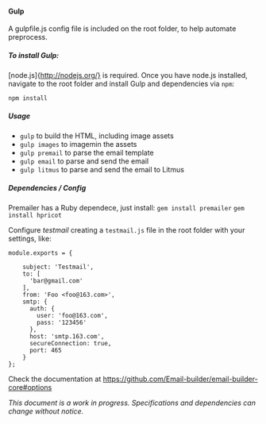 #### Gulp
A gulpfile.js config file is included on the root folder, to help automate preprocess.

##### To install Gulp:
[node.js]{http://nodejs.org/} is required. Once you have node.js installed, navigate to the root folder and install Gulp and dependencies via `npm`:

```
npm install
```

##### Usage
* `gulp` to build the HTML, including image assets
* `gulp images` to imagemin the assets
* `gulp premail` to parse the email template
* `gulp email` to parse and send the email
* `gulp litmus` to parse and send the email to Litmus

##### Dependencies / Config
Premailer has a Ruby dependece, just install:
`gem install premailer`
`gem install hpricot`

Configure *testmail* creating a `testmail.js` file in the root folder with your settings, like:

```
module.exports = {

    subject: 'Testmail',
    to: [
      'bar@gmail.com'
    ],
    from: 'Foo <foo@163.com>',
    smtp: {
      auth: {
        user: 'foo@163.com',
        pass: '123456'
      },
      host: 'smtp.163.com',
      secureConnection: true,
      port: 465
    }
};
```
Check the documentation at https://github.com/Email-builder/email-builder-core#options

*This document is a work in progress. Specifications and dependencies can change without notice.*
